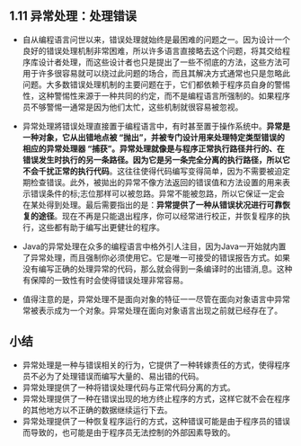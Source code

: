 ## 1.11 异常处理：处理错误

- 自从编程语言问世以来，错误处理就始终是最困难的问题之一。因为设计一个良好的错误处理机制非常困难，所以许多语言直接略去这个问题，将其交给程序库设计者处理，而这些设计者也只是提出了一些不彻底的方法，这些方法可用于许多很容易就可以绕过此问题的场合，而且其解决方式通常也只是忽略此问题。大多数错误处理机制的主要问题在于，它们都依赖于程序员自身的警惕性，这种警惕性来源于一种共同的约定，而不是编程语言所强制的。如果程序员不够警惕一通常是因为他们太忙，这些机制就很容易被忽视。
  
- 异常处理將错误处理直接置于编程语言中，有时甚至置于操作系统中。**异常是一种对象，它从出错地点被 “抛出”，并被专门设计用来处理特定类型错误的相应的异常处理器 “捕获”。异常处理就像是与程序正常执行路径井行的、在错误发生时执行的另一条路径。因为它是另一条完全分离的执行路径，所以它不会千扰正常的执行代码**。这往往使得代码编写变得简单，因为不需要被迫定期检查错误。此外，被拋出的异常不像方法返回的错误值和方法设置的用来表示错误条件的标;志位那样可以被忽路。异常不能被忽路，所以它保证一定会在某处得到处理。最后需要指出的是：**异常提供了一种从错误状况进行可靠恢复的途径**。现在不再是只能退出程序，你可以经常进行校正，并恢复程序的执行，这些都有助于编写出更健壮的程序。
  
- Java的异常处理在众多的编程语言中格外引人注目，因为Java一开始就内置了异常处理，而且强制你必须使用它。它是唯一可接受的错误报告方式。如果没有编写正确的处理异常的代码，那么就会得到一条编译时的出错消,息。这种有保障的一致性有时会使得错误处理非常容易。
  
- 值得注意的是，异常处理不是面向对象的特征一一尽管在面向对象语言中异常常被表示成为一个对象。异常处理在面向对象语言出现之前就已经存在了。

## 小结
- 异常处理是一种与错误相关的行为，它提供了一种转嫁责任的方式，使得程序员不必为了处理错误而编写大量的、易出错的代码。
- 异常处理提供了一种将错误处理代码与正常代码分离的方式。
- 异常处理提供了一种在错误出现的地方终止程序的方式，这样它就不会在程序的其他地方以不正确的数据继续运行下去。
- 异常处理提供了一种恢复程序运行的方式，这种错误可能是由于程序员的错误而导致的，也可能是由于程序员无法控制的外部因素导致的。